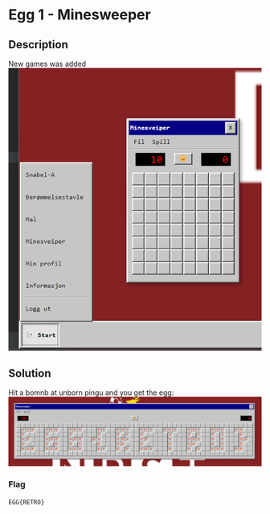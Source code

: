 # Egg 1 - Minesweeper

## Description
New games was added 
![img_3.png](img_3.png)

## Solution
Hit a bomnb at unborn pingu and you get the egg:
![img_2.png](img_2.png)

### Flag
```
EGG{RETRO}
```
